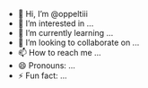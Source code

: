 - 👋 Hi, I’m @oppeltiii
- 👀 I’m interested in ...
- 🌱 I’m currently learning ...
- 💞️ I’m looking to collaborate on ...
- 📫 How to reach me ...
- 😄 Pronouns: ...
- ⚡ Fun fact: ...

<!---
oppeltiii/oppeltiii is a ✨ special ✨ repository because its `README.md` (this file) appears on your GitHub profile.
You can click the Preview link to take a look at your changes.
--->

